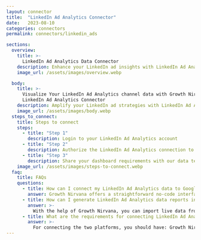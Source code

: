 ```yaml
---
layout: connector
title:  "LinkedIn Ad Analytics Connector"
date:   2023-08-10
categories: connectors
permalink: connectors/linkedin_ads

sections:
  overview:
    title: >-
      LinkedIn Ad Analytics Data Connector
    description: Enhance your LinkedIn ad insights with LinkedIn Ad Analytics integration. Seamlessly merge ad performance data from LinkedIn Ad Analytics with Looker Studio's analytical capabilities, unlocking insights that shape ad strategies, audience engagement, and campaign success.
    image_url: /assets/images/overview.webp

  body:
    title: >-
      Visualize Your LinkedIn Ad Analytics channel data with Growth Nirvana's
      LinkedIn Ad Analytics Connector
    description: Amplify your LinkedIn ad strategies with LinkedIn Ad Analytics insights integrated into Looker Studio.
    image_url: /assets/images/body.webp
  steps_to_connect:
    title: Steps to connect
    steps:
      - title: "Step 1"
        description: Login to your LinkedIn Ad Analytics account
      - title: "Step 2"
        description: Authorize the LinkedIn Ad Analytics connection to send data to Growth Nirvana
      - title: "Step 3"
        description: Share your dashboard requirements with our data team. We will build the report for you.
    image_url: /assets/images/steps-to-connect.webp
  faq:
    title: FAQs
    questions:
      - title: How can I connect my LinkedIn Ad Analytics data to Google Data Studio/Looker Studio?
        answer: Growth Nirvana offers a straightforward no-code interface to connect to LinkedIn Ad Analytics data sources.
      - title: How can I generate LinkedIn Ad Analytics data reports in Looker Studio?
        answer: >-
          With the help of Growth Nirvana, you can import live data from LinkedIn Ad Analytics into Looker Studio. These data can be viewed in charts, tables, and dashboards to generate branded reports that can be shared instantly.
      - title: What are the requirements for connecting LinkedIn Ad Analytics and Looker Studio?
        answer: >-
          For connecting the two platforms, you should have: Growth Nirvana Account and LinkedIn Ad Analytics Ads Account
---
```


